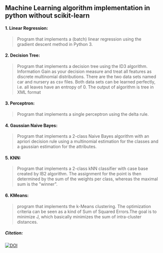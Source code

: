 ## Machine Learning algorithm implementation in python without scikit-learn 
#### 1. Linear Regression:
> Program that implements a (batch) linear regression using the gradient descent method in Python 3.

#### 2. Decision Tree:
> Program that implements a decision tree using the ID3 algorithm.
Information Gain as your decision measure and treat all features as discrete multinomial distributions.
There are the two data sets named car and nursery as csv files.
Both data sets can be learned perfectly, i.e. all leaves have an entropy of 0. The output
of algorithm is tree in XML format

#### 3. Perceptron:
> Program that implements a single perceptron using the delta rule.

#### 4. Gaussian Naive Bayes:
> Program that implements a 2-class Naive Bayes algorithm with an apriori decision
rule using a multinomial estimation for the classes and a gaussian estimation for the
attributes.

#### 5. KNN:
> Program that implements a 2-class kNN classifier with case base created by IB2 algorithm.
The assignment for the point is then determined by the sum of the weights per class, whereas the maximal sum is the
"winner".

#### 6. KMeans:
> program that implements the k-Means clustering. The
optimization criteria can be seen as a kind of Sum of Squared Errors.The goal is to
minimize J, which basically minimizes the sum of intra-cluster distances.


##### **__Citetion:__**
[![DOI](https://zenodo.org/badge/333050504.svg)](https://zenodo.org/badge/latestdoi/333050504)
